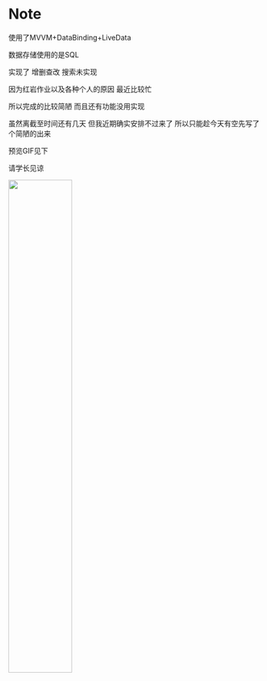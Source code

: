 # Note
使用了MVVM+DataBinding+LiveData

数据存储使用的是SQL

实现了 增删查改 搜索未实现

因为红岩作业以及各种个人的原因 最近比较忙 

所以完成的比较简陋 而且还有功能没用实现

虽然离截至时间还有几天 但我近期确实安排不过来了 所以只能趁今天有空先写了个简陋的出来

预览GIF见下

请学长见谅

<img src="https://github.com/zz010625/Note/blob/master/gif/Screenrecorder-2021-06-05-21-25-07-607.gif" width="50%" height="50%" alt=" "/><br/>



